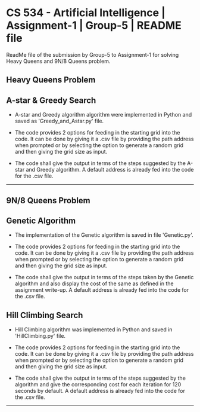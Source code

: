 # CS 534 - Artificial Intelligence | Assignment-1 | Group-5 | README file

ReadMe file of the submission by Group-5 to Assignment-1 for solving Heavy Queens and 9N/8 Queens problem.

## Heavy Queens Problem

## A-star & Greedy Search

- A-star and Greedy algorithm algorithm were implemented in Python and saved as 'Greedy_and_Astar.py' file. 

- The code provides 2 options for feeding in the starting grid into the code. It can be done by giving it a .csv file by providing the path address when prompted or by selecting the option to generate a random grid and then giving the grid size as input. 

- The code shall give the output in terms of the steps suggested by the A-star and Greedy algorithm. A default address is already fed into the code for the .csv file.

---

## 9N/8 Queens Problem

## Genetic Algorithm

- The implementation of the Genetic algorithm is saved in file 'Genetic.py'. 

- The code provides 2 options for feeding in the starting grid into the code. It can be done by giving it a .csv file by providing the path address when prompted or by selecting the option to generate a random grid and then giving the grid size as input. 

- The code shall give the output in terms of the steps taken by the Genetic algorithm and also display the cost of the same as defined in the assignment write-up. A default address is already fed into the code for the .csv file.

## Hill Climbing Search

- Hill Climbing algorithm was implemented in Python and saved in 'HillClimbing.py' file. 

- The code provides 2 options for feeding in the starting grid into the code. It can be done by giving it a .csv file by providing the path address when prompted or by selecting the option to generate a random grid and then giving the grid size as input. 

- The code shall give the output in terms of the steps suggested by the algorithm and give the corresponding cost for each iteration for 120 seconds by default. A default address is already fed into the code for the .csv file.

---
